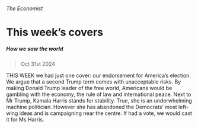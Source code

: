 ###### The Economist
# This week’s covers 
##### How we saw the world 
> Oct 31st 2024 
THIS WEEK we had just one cover: our endorsement for America’s election. We argue that a second Trump term comes with unacceptable risks. By making Donald Trump leader of the free world, Americans would be gambling with the economy, the rule of law and international peace. Next to Mr Trump, Kamala Harris stands for stability. True, she is an underwhelming machine politician. However she has abandoned the Democrats’ most left-wing ideas and is campaigning near the centre. If  had a vote, we would cast it for Ms Harris.
